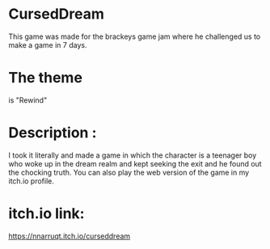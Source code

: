 # CursedDream

This game was made for the brackeys game jam where he challenged us to make a game in 7 days. 
# The theme 
is "Rewind" 
# Description :
I took it literally and made a game in which the character is a teenager boy 
who woke up in the dream realm and kept seeking the exit and he found out the chocking truth.
You can also play the web version of the game in my itch.io profile.
# itch.io link:
https://nnarruqt.itch.io/curseddream
